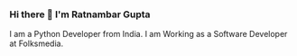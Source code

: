 ### Hi there 👋 I'm Ratnambar Gupta 

I am a Python Developer from India. I am Working as a Software Developer at Folksmedia.
<!--
**Ratnambar/Ratnambar** is a ✨ _special_ ✨ repository because its `README.md` (this file) appears on your GitHub profile.

Here are some ideas to get you started:
[![My Skills](https://skillicons.dev/icons?i=js,html,css,wasm)](https://skillicons.dev)
- 🔭 I’m currently working on Python,
- 🌱 I’m currently learning ...
- 👯 I’m looking to collaborate on ...
- 🤔 I’m looking for help with ...
- 💬 Ask me about ...
- 📫 How to reach me: ...
- 😄 Pronouns: ...
- ⚡ Fun fact: ...
-->
